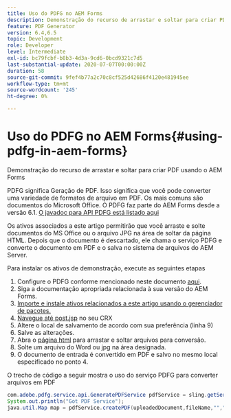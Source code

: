 ```yaml
---
title: Uso do PDFG no AEM Forms
description: Demonstração do recurso de arrastar e soltar para criar PDF usando o AEM Forms
feature: PDF Generator
version: 6.4,6.5
topic: Development
role: Developer
level: Intermediate
exl-id: bc79fcbf-b8b3-4d3a-9cd6-0bcd9321c7d5
last-substantial-update: 2020-07-07T00:00:00Z
duration: 58
source-git-commit: 9fef4b77a2c70c8cf525d42686f4120e481945ee
workflow-type: tm+mt
source-wordcount: '245'
ht-degree: 0%

---
```


# Uso do PDFG no AEM Forms{#using-pdfg-in-aem-forms}

Demonstração do recurso de arrastar e soltar para criar PDF usando o AEM Forms

PDFG significa Geração de PDF. Isso significa que você pode converter uma variedade de formatos de arquivo em PDF. Os mais comuns são documentos do Microsoft Office. O PDFG faz parte do AEM Forms desde a versão 6.1.
[O javadoc para API PDFG está listado aqui](https://www.adobe.io/experience-manager/reference-materials/6-5/forms/javadocs/index.html?com/adobe/fd/output/api/OutputService.html)

Os ativos associados a este artigo permitirão que você arraste e solte documentos do MS Office ou o arquivo JPG na área de soltar da página HTML. Depois que o documento é descartado, ele chama o serviço PDFG e converte o documento em PDF e o salva no sistema de arquivos do AEM Server.

Para instalar os ativos de demonstração, execute as seguintes etapas

1. Configure o PDFG conforme mencionado neste documento [aqui](https://helpx.adobe.com/experience-manager/6-4/forms/using/install-configure-pdf-generator.html).
1. Siga a documentação apropriada relacionada à sua versão do AEM Forms.
1. [Importe e instale ativos relacionados a este artigo usando o gerenciador de pacotes.](assets/createpdfgdemov2.zip)
1. [Navegue até post.jsp](http://localhost:4502/apps/AemFormsSamples/components/createPDF/POST.jsp) no seu CRX
1. Altere o local de salvamento de acordo com sua preferência (linha 9)
1. Salve as alterações.
1. Abra o [página html](http://localhost:4502/content/DocumentServices/CreatePDFG.html) para arrastar e soltar arquivos para conversão.
1. Solte um arquivo do Word ou jpg na área designada.
1. O documento de entrada é convertido em PDF e salvo no mesmo local especificado no ponto 4.

O trecho de código a seguir mostra o uso do serviço PDFG para converter arquivos em PDF

```java
com.adobe.pdfg.service.api.GeneratePDFService pdfService = sling.getService(com.adobe.pdfg.service.api.GeneratePDFService.class);
System.out.println("Got PDF Service");
java.util.Map map = pdfService.createPDF(uploadedDocument,fileName,"","Standard","No Security", null, null);
```
